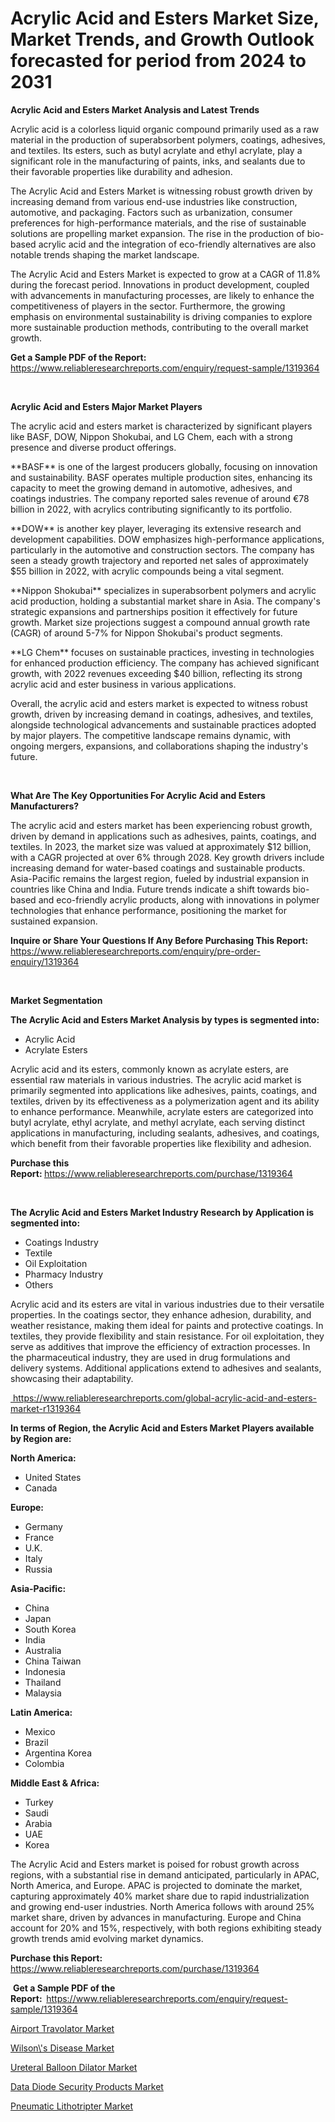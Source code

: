 <p><h1>Acrylic Acid and Esters Market Size, Market Trends, and Growth Outlook forecasted for period from 2024 to 2031</h1></p><p><strong>Acrylic Acid and Esters Market Analysis and Latest Trends</strong></p>
<p><p>Acrylic acid is a colorless liquid organic compound primarily used as a raw material in the production of superabsorbent polymers, coatings, adhesives, and textiles. Its esters, such as butyl acrylate and ethyl acrylate, play a significant role in the manufacturing of paints, inks, and sealants due to their favorable properties like durability and adhesion.</p><p>The Acrylic Acid and Esters Market is witnessing robust growth driven by increasing demand from various end-use industries like construction, automotive, and packaging. Factors such as urbanization, consumer preferences for high-performance materials, and the rise of sustainable solutions are propelling market expansion. The rise in the production of bio-based acrylic acid and the integration of eco-friendly alternatives are also notable trends shaping the market landscape.</p><p>The Acrylic Acid and Esters Market is expected to grow at a CAGR of 11.8% during the forecast period. Innovations in product development, coupled with advancements in manufacturing processes, are likely to enhance the competitiveness of players in the sector. Furthermore, the growing emphasis on environmental sustainability is driving companies to explore more sustainable production methods, contributing to the overall market growth.</p></p>
<p><strong>Get a Sample PDF of the Report:&nbsp;</strong> <a href="https://www.reliableresearchreports.com/enquiry/request-sample/1319364?utm_campaign=13&utm_medium=2&utm_source=Github&utm_content=ia&utm_term=30102024&utm_id=acrylic-acid-and-esters">https://www.reliableresearchreports.com/enquiry/request-sample/1319364</a></p>
<p>&nbsp;</p>
<p><strong>Acrylic Acid and Esters Major Market Players</strong></p>
<p><p>The acrylic acid and esters market is characterized by significant players like BASF, DOW, Nippon Shokubai, and LG Chem, each with a strong presence and diverse product offerings. </p><p>**BASF** is one of the largest producers globally, focusing on innovation and sustainability. BASF operates multiple production sites, enhancing its capacity to meet the growing demand in automotive, adhesives, and coatings industries. The company reported sales revenue of around €78 billion in 2022, with acrylics contributing significantly to its portfolio.</p><p>**DOW** is another key player, leveraging its extensive research and development capabilities. DOW emphasizes high-performance applications, particularly in the automotive and construction sectors. The company has seen a steady growth trajectory and reported net sales of approximately $55 billion in 2022, with acrylic compounds being a vital segment.</p><p>**Nippon Shokubai** specializes in superabsorbent polymers and acrylic acid production, holding a substantial market share in Asia. The company's strategic expansions and partnerships position it effectively for future growth. Market size projections suggest a compound annual growth rate (CAGR) of around 5-7% for Nippon Shokubai's product segments.</p><p>**LG Chem** focuses on sustainable practices, investing in technologies for enhanced production efficiency. The company has achieved significant growth, with 2022 revenues exceeding $40 billion, reflecting its strong acrylic acid and ester business in various applications.</p><p>Overall, the acrylic acid and esters market is expected to witness robust growth, driven by increasing demand in coatings, adhesives, and textiles, alongside technological advancements and sustainable practices adopted by major players. The competitive landscape remains dynamic, with ongoing mergers, expansions, and collaborations shaping the industry's future.</p></p>
<p>&nbsp;</p>
<p><strong>What Are The Key Opportunities For Acrylic Acid and Esters Manufacturers?</strong></p>
<p><p>The acrylic acid and esters market has been experiencing robust growth, driven by demand in applications such as adhesives, paints, coatings, and textiles. In 2023, the market size was valued at approximately $12 billion, with a CAGR projected at over 6% through 2028. Key growth drivers include increasing demand for water-based coatings and sustainable products. Asia-Pacific remains the largest region, fueled by industrial expansion in countries like China and India. Future trends indicate a shift towards bio-based and eco-friendly acrylic products, along with innovations in polymer technologies that enhance performance, positioning the market for sustained expansion.</p></p>
<p><strong>Inquire or Share Your Questions If Any Before Purchasing This Report:</strong> <a href="https://www.reliableresearchreports.com/enquiry/pre-order-enquiry/1319364?utm_campaign=13&utm_medium=2&utm_source=Github&utm_content=ia&utm_term=30102024&utm_id=acrylic-acid-and-esters">https://www.reliableresearchreports.com/enquiry/pre-order-enquiry/1319364</a></p>
<p>&nbsp;</p>
<p><strong>Market Segmentation</strong></p>
<p><strong>The Acrylic Acid and Esters Market Analysis by types is segmented into:</strong></p>
<p><ul><li>Acrylic Acid</li><li>Acrylate Esters</li></ul></p>
<p><p>Acrylic acid and its esters, commonly known as acrylate esters, are essential raw materials in various industries. The acrylic acid market is primarily segmented into applications like adhesives, paints, coatings, and textiles, driven by its effectiveness as a polymerization agent and its ability to enhance performance. Meanwhile, acrylate esters are categorized into butyl acrylate, ethyl acrylate, and methyl acrylate, each serving distinct applications in manufacturing, including sealants, adhesives, and coatings, which benefit from their favorable properties like flexibility and adhesion.</p></p>
<p><strong>Purchase this Report:&nbsp;</strong><a href="https://www.reliableresearchreports.com/purchase/1319364?utm_campaign=13&utm_medium=2&utm_source=Github&utm_content=ia&utm_term=30102024&utm_id=acrylic-acid-and-esters">https://www.reliableresearchreports.com/purchase/1319364</a></p>
<p>&nbsp;</p>
<p><strong>The Acrylic Acid and Esters Market Industry Research by Application is segmented into:</strong></p>
<p><ul><li>Coatings Industry</li><li>Textile</li><li>Oil Exploitation</li><li>Pharmacy Industry</li><li>Others</li></ul></p>
<p><p>Acrylic acid and its esters are vital in various industries due to their versatile properties. In the coatings sector, they enhance adhesion, durability, and weather resistance, making them ideal for paints and protective coatings. In textiles, they provide flexibility and stain resistance. For oil exploitation, they serve as additives that improve the efficiency of extraction processes. In the pharmaceutical industry, they are used in drug formulations and delivery systems. Additional applications extend to adhesives and sealants, showcasing their adaptability.</p></p>
<p><a href="https://www.reliableresearchreports.com/global-acrylic-acid-and-esters-market-r1319364?utm_campaign=13&utm_medium=2&utm_source=Github&utm_content=ia&utm_term=30102024&utm_id=acrylic-acid-and-esters">&nbsp;https://www.reliableresearchreports.com/global-acrylic-acid-and-esters-market-r1319364</a></p>
<p><strong>In terms of Region, the Acrylic Acid and Esters Market Players available by Region are:</strong></p>
<p>
    <p> <strong> North America: </strong>
        <ul>
            <li>United States</li>
            <li>Canada</li>
        </ul>
        </p> 
    <p> <strong> Europe: </strong>
        <ul>
            <li>Germany</li>
            <li>France</li>
            <li>U.K.</li>
            <li>Italy</li>
            <li>Russia</li>
        </ul>
        </p> 
    <p> <strong> Asia-Pacific: </strong>
        <ul>
            <li>China</li>
            <li>Japan</li>
            <li>South Korea</li>
            <li>India</li>
            <li>Australia</li>
            <li>China Taiwan</li>
            <li>Indonesia</li>
            <li>Thailand</li>
            <li>Malaysia</li>
        </ul>
        </p> 
    <p> <strong> Latin America: </strong>
        <ul>
            <li>Mexico</li>
            <li>Brazil</li>
            <li>Argentina Korea</li>
            <li>Colombia</li>
        </ul>
        </p> 
    <p> <strong> Middle East & Africa: </strong>
        <ul>
            <li>Turkey</li>
            <li>Saudi</li>
            <li>Arabia</li>
            <li>UAE</li>
            <li>Korea</li>
        </ul>
    </p>
    </p>
<p><p>The Acrylic Acid and Esters market is poised for robust growth across regions, with a substantial rise in demand anticipated, particularly in APAC, North America, and Europe. APAC is projected to dominate the market, capturing approximately 40% market share due to rapid industrialization and growing end-user industries. North America follows with around 25% market share, driven by advances in manufacturing. Europe and China account for 20% and 15%, respectively, with both regions exhibiting steady growth trends amid evolving market dynamics.</p></p>
<p><strong>Purchase this Report: </strong><a href="https://www.reliableresearchreports.com/purchase/1319364?utm_campaign=13&utm_medium=2&utm_source=Github&utm_content=ia&utm_term=30102024&utm_id=acrylic-acid-and-esters">https://www.reliableresearchreports.com/purchase/1319364</a></p>
<p>&nbsp;<strong>Get a Sample PDF of the Report:&nbsp;&nbsp;</strong><a href="https://www.reliableresearchreports.com/enquiry/request-sample/1319364?utm_campaign=13&utm_medium=2&utm_source=Github&utm_content=ia&utm_term=30102024&utm_id=acrylic-acid-and-esters">https://www.reliableresearchreports.com/enquiry/request-sample/1319364</a></p>
<p><strong></strong></p>
<p><p><a href="https://issuu.com/reportprime-2/docs/airport-travolator-market-size-2030_a19c1edb3b9f04?utm_campaign=13&utm_medium=2&utm_source=Github&utm_content=ia&utm_term=30102024&utm_id=acrylic-acid-and-esters">Airport Travolator Market</a></p><p><a href="https://github.com/shauntarfpso/Market-Research-Report-List-1/blob/main/wilsons-disease-market.md?utm_campaign=13&utm_medium=2&utm_source=Github&utm_content=ia&utm_term=30102024&utm_id=acrylic-acid-and-esters">Wilson\'s Disease Market</a></p><p><a href="https://www.linkedin.com/pulse/ureteral-balloon-dilator-market-global-share-ranking-overall-jlzze?utm_campaign=13&utm_medium=2&utm_source=Github&utm_content=ia&utm_term=30102024&utm_id=acrylic-acid-and-esters">Ureteral Balloon Dilator Market</a></p><p><a href="https://github.com/GenaGaines34/Market-Research-Report-List-1/blob/main/data-diode-security-products-market.md?utm_campaign=13&utm_medium=2&utm_source=Github&utm_content=ia&utm_term=30102024&utm_id=acrylic-acid-and-esters">Data Diode Security Products Market</a></p><p><a href="https://www.linkedin.com/pulse/pneumatic-lithotripter-industry-analysis-report-market-size-tcege?utm_campaign=13&utm_medium=2&utm_source=Github&utm_content=ia&utm_term=30102024&utm_id=acrylic-acid-and-esters">Pneumatic Lithotripter Market</a></p></p>
